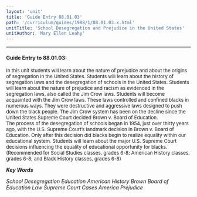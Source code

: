 ```yaml
---
layout: 'unit'
title: 'Guide Entry 88.01.03'
path: '/curriculum/guides/1988/1/88.01.03.x.html'
unitTitle: 'School Desegregation and Prejudice in the United States'
unitAuthor: 'Mary Ellen Leahy'
---
```


<body>
<hr/>
 <h4>
  Guide Entry to 88.01.03:
 </h4>
 <font size="-1">
  <dl>
   <dt>
    In this unit students will learn about the nature of prejudice and about the origins of segregation in the United States. Students will learn about the history of segregation laws and the desegregation of schools in the United States. Students will learn about the nature of prejudice and racism as evidenced in the segregation laws, also called the Jim Crow laws. Students will become acquainted with the Jim Crow laws. These laws controlled and confined blacks in numerous ways. They were destructive and aggressive laws designed to push down the black people. The Jim Crow system has been on the decline since the United States Supreme Court decided Brown v. Board of Education.
    <dt>
     The process of the desegregation of schools began in 1954, just over thirty years ago, with the U.S. Supreme Court’s landmark decision in Brown v. Board of Education. Only after this decision did blacks begin to realize equality within our educational system. Students will learn about the major U.S. Supreme Court decisions influencing the equality of educational opportunity for blacks.
     <dt>
      (Recommended for Social Studies classes, grades 6-8; American History classes, grades 6-8; and Black History classes, grades 6-8)
     </dt>
    </dt>
   </dt>
  </dl>
 </font>
 <p>
  <b>
   <i>
    Key Words
   </i>
  </b>
  <br/>
 </p>
 <p>
  <i>
   School Desegregation Education American History Brown Board of Education Law Supreme Court Cases America Prejudice
  </i>
 </p>

</body>
